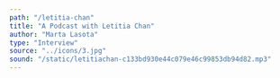 ```yaml
---
path: "/letitia-chan"
title: "A Podcast with Letitia Chan"
author: "Marta Lasota"
type: "Interview"
source: "../icons/3.jpg"
sound: "/static/letitiachan-c133bd930e44c079e46c99853db94d82.mp3"
---
```

